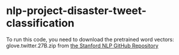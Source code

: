 # nlp-project-disaster-tweet-classification

To run this code, you need to download the pretrained word vectors:  glove.twitter.27B.zip from [the Stanford NLP GitHub Repository](https://github.com/stanfordnlp/GloVe)
